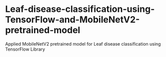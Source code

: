 # Leaf-disease-classification-using-TensorFlow-and-MobileNetV2-pretrained-model
Applied MobileNetV2 pretrained model for Leaf disease classification using TensorFlow Library

